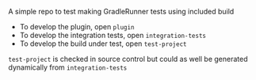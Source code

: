 A simple repo to test making GradleRunner tests using included build

* To develop the plugin, open `plugin`
* To develop the integration tests, open `integration-tests`
* To develop the build under test, open `test-project`

`test-project` is checked in source control but could as well be generated dynamically from `integration-tests`